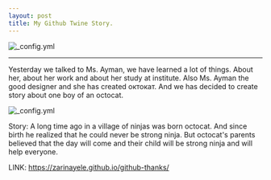 ```yaml
---
layout: post
title: My Github Twine Story.
---
```



![_config.yml](https://i.ytimg.com/vi/zT1ZP3scwZE/maxresdefault.jpg)
  
 --- 
 Yesterday we talked to Ms. Ayman, we have learned a lot of things. About her, about her work and about her study at institute. Also Ms. Ayman the good designer and she has created октокат. And we has decided to create story about one boy of an octocat.
 
![_config.yml](https://jitpack.io/w/img/github-logo.png)

  Story: A long time ago in a village of ninjas was born octocat. And since birth he realized that he could never be strong ninja. But octocat's parents believed that the day will come and their child will be strong ninja and will help everyone.
  
LINK: https://zarinayele.github.io/github-thanks/


  
  
  
 
